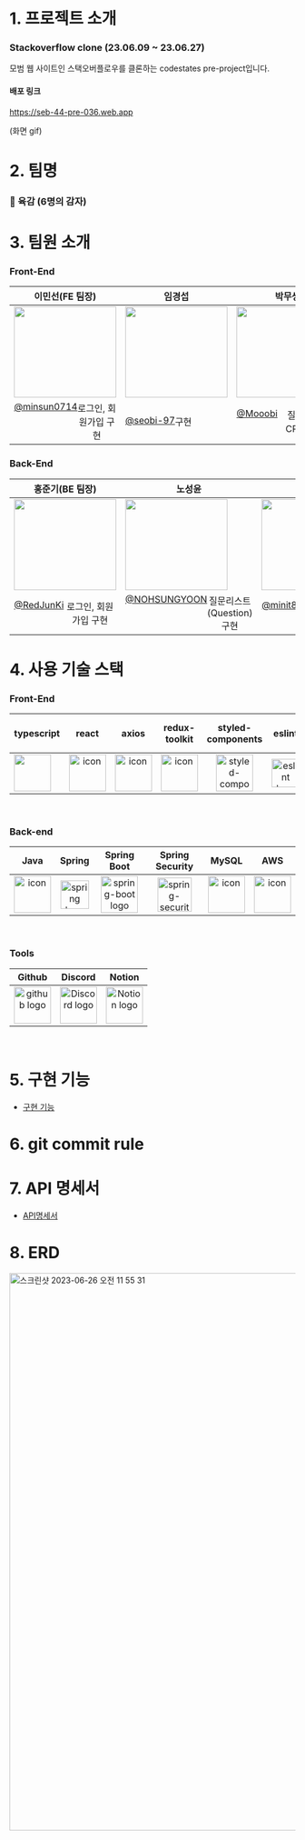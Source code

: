 # 1. 프로젝트 소개

### Stackoverflow clone (23.06.09 ~ 23.06.27)

모범 웹 사이트인 스택오버플로우를 클론하는 codestates pre-project입니다.

#### 배포 링크

https://seb-44-pre-036.web.app

(화면 gif)

# 2. 팀명

### 🥔 육감 (6명의 감자)

# 3. 팀원 소개
### Front-End

| 이민선(FE 팀장) | 임경섭 | 박무생 |
| :---: | :---: | :---: |
| <div style="display: flex; align-items: flex-start;"><img src="https://encrypted-tbn0.gstatic.com/images?q=tbn:ANd9GcTz-wTg3-H0qZ1B181BryQTgT3DGYI5cMYQkgA4xfsdfZk1bT9pPTy41gwouEI3Xdoe-3Y&usqp=CAU" width="180" height="160" /></div> | <div style="display: flex; align-items: flex-start;"><img src="https://encrypted-tbn2.gstatic.com/images?q=tbn:ANd9GcTefSLki2J70ZFDaHCZqDcqywZ_guCfO1w-Py9cWp_rpuxd7I78" width="180" height="160" /></div> | <div style="display: flex; align-items: flex-start;"><img src="https://github.com/codestates-seb/seb44_pre_036/assets/124570875/a2c4253a-c0fc-4517-ad35-4fad71ccdc7e" width="180" height="160" /></div> |
| <div style="display: flex; align-items: flex-start;"><span><a href="https://github.com/minsun0714">@minsun0714</a></span><br/><span>로그인, 회원가입 구현</span></div> | <div style="display: flex; align-items: flex-start;"><span><a href="https://github.com/seobi-97">@seobi-97</a></span><br/><span>구현</span></div> | <div style="display: flex; align-items: flex-start;"><span><a href="https://github.com/Mooobi">@Mooobi</a></span><br/><span>질문리스트 CRUD 구현</span></div> |

### Back-End

| 홍준기(BE 팀장) | 노성윤 | 최민환 |
| :---: | :---: | :---: |
| <div style="display: flex; align-items: flex-start;"><img src="https://encrypted-tbn0.gstatic.com/images?q=tbn:ANd9GcRb9zYIdoA5wcBFTNLCD1BqzZu4Wq4IcGy0O2HtkiRm1sfZf48D" width="180" height="160" /></div> | <div style="display: flex; align-items: flex-start;"><img src="https://encrypted-tbn2.gstatic.com/images?q=tbn:ANd9GcQmGXk6TyhpardoBaUXe_C_6hMXcal_A2UrOC-mNbLTNbUuG2Mu" width="180" height="160" /></div> | <div style="display: flex; align-items: flex-start;"><img src="https://github.com/codestates-seb/seb44_pre_036/assets/108858620/27cd2161-5bdb-4642-a5e5-f3791302f986" width="180" height="160" /></div> |
| <div style="display: flex; align-items: flex-start;"><span><a href="https://github.com/RedJunKi">@RedJunKi</a></span><br/><span>로그인, 회원가입 구현</span></div> | <div style="display: flex; align-items: flex-start;"><span><a href="https://github.com/NOHSUNGYOON">@NOHSUNGYOON</a></span><br/><span>질문리스트(Question) 구현</span></div> | <div style="display: flex; align-items: flex-start;"><span><a href="https://github.com/minit88">@minit88</a></span><br/><span>답변(Answer) 구현</span></div> |

# 4. 사용 기술 스택
### Front-End


| typescript | react | axios | redux-toolkit | styled-components | eslint | prettier | react-quill | vite | react-query |   react hook form   | firebase |   react router dom   |
| :---: | :---: | :---: | :---: | :---: | :---: | :---: | :--: | :---: | :---: | :----------------------------------------------------------: | :---: | :----------------------------------------------------------: |
| <div style="display: flex; align-items: flex-start;"><img src="https://static.codenary.co.kr/framework_logo/typescript.png" width="65" height="65" /></div> | <div style="display: flex; align-items: flex-start;"><img src="https://techstack-generator.vercel.app/react-icon.svg" alt="icon" width="65" height="65" /></div> | <div style="display: flex; align-items: flex-start;"><img src="https://axios-http.com/assets/logo.svg" alt="icon" width="65" height="65" /></div> | <div style="display: flex; align-items: flex-start;"><img src="https://repository-images.githubusercontent.com/347723622/92065800-865a-11eb-9626-dff3cb7fef55" alt="icon" width="65" height="65" /></div> | <img alt="styled-components logo" src="https://www.styled-components.com/atom.png" width="65" height="65" ></div> | <img alt="eslint logo" src="https://techstack-generator.vercel.app/eslint-icon.svg" height="50" width="50"></div> | <div style="display: flex; align-items: flex-start;"><img alt="prettier logo" src="https://techstack-generator.vercel.app/prettier-icon.svg" width="65" height="65" ></div> | <div style="display: flex; align-items: flex-start;"><img src="https://user-images.githubusercontent.com/97720335/234840864-390cd0c3-151e-4143-8748-2fb03e26efe4.png" width="65" height="65" /></div> | <div style="display: flex; align-items: flex-start;"><img src="https://ko.vitejs.dev/logo.svg" width="65" height="65" /></div> | <div style="display: flex; align-items: flex-start;"><img src="https://static.codenary.co.kr/framework_logo/reactquery.png" width="65" height="65" /></div> | <div style="display: flex; align-items: flex-start;"><img src="https://cdn.discordapp.com/attachments/1121326294962012240/1122702369864564797/image.png" width="75" height="65" /></div> | <div style="display: flex; align-items: flex-start;"><img src="https://cdn.icon-icons.com/icons2/2699/PNG/512/firebase_logo_icon_171157.png" width="65" height="65" /></div> | <div style="display: flex; align-items: flex-start;"><img src="https://images.velog.io/images/cjy0029/post/1037984e-a895-4dfd-8ce5-0f3381b98845/reactrouter.jpeg" width="75" height="65" /></div> |

</br>

### Back-end
|   Java   |   Spring   |   Spring Boot   |   Spring Security   |   MySQL   |   AWS   |
| :----------------------------------------------------------: | :----------------------------------------------------------: | :----------------------------------------------------------: | :----------------------------------------------------------: | :----------------------------------------------------------: | :----------------------------------------------------------: |
| <div style="display: flex; align-items: flex-start;"><img src="https://techstack-generator.vercel.app/java-icon.svg" alt="icon" width="65" height="65" /></div> | <img alt="spring logo" src="https://www.vectorlogo.zone/logos/springio/springio-icon.svg" height="50" width="50" > | <img alt="spring-boot logo" src="https://t1.daumcdn.net/cfile/tistory/27034D4F58E660F616" width="65" height="65" > |  <img alt="spring-security logo" width="60px" src="https://camo.githubusercontent.com/923e99a57f8a456fdade5f65b35ada254be277612ddc991afb702d8dfd880d4f/68747470733a2f2f63646e2e73696d706c6569636f6e732e6f72672f737072696e677365637572697479" width="85" height=auto > | <div style="display: flex; align-items: flex-start;"><img src="https://techstack-generator.vercel.app/mysql-icon.svg" alt="icon" width="65" height="65" /></div> | <div style="display: flex; align-items: flex-start;"><img src="https://techstack-generator.vercel.app/aws-icon.svg" alt="icon" width="65" height="65" /></div> |

</br>

### Tools
| Github | Discord | Notion | 
| :--------: | :--------: | :------: |
| <img alt="github logo" src="https://techstack-generator.vercel.app/github-icon.svg" width="65" height="65"> | <img alt="Discord logo" src="https://assets-global.website-files.com/6257adef93867e50d84d30e2/62595384e89d1d54d704ece7_3437c10597c1526c3dbd98c737c2bcae.svg" height="65" width="65"> | <img alt="Notion logo" src="https://www.notion.so/cdn-cgi/image/format=auto,width=640,quality=100/front-static/shared/icons/notion-app-icon-3d.png" height="65" width="65"> |

</br>


# 5. 구현 기능
- [구현 기능](https://github.com/codestates-seb/seb44_pre_036/files/11862794/default.pdf)



# 6. git commit rule

# 7. API 명세서
- [API명세서](https://documenter.getpostman.com/view/26572663/2s93z6f529)

# 8. ERD
<img width="981" alt="스크린샷 2023-06-26 오전 11 55 31" src="https://github.com/codestates-seb/seb44_pre_036/assets/108858620/f9f11141-b925-4b1d-896c-2e5e1ad666c5">

